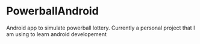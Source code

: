 # PowerballAndroid
Android app to simulate powerball lottery.
Currently a personal project that I am using to learn android developement
